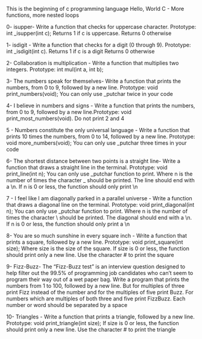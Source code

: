 This is the beginning of c programming language
         Hello, World
C - More functions, more nested loops

0- isupper- Write a function that checks for uppercase character. Prototype: int _isupper(int c); Returns 1 if c is uppercase. Returns 0 otherwise

1- isdigit - Write a function that checks for a digit (0 through 9). Prototype: int _isdigit(int c). Returns 1 if c is a digit Returns 0 otherwise

2- Collaboration is multiplication - Write a function that multiplies two integers. Prototype: int mul(int a, int b);

3- The numbers speak for themselves- Write a function that prints the numbers, from 0 to 9, followed by a new line. Prototype: void print_numbers(void); You can only use _putchar twice in your code

4- I believe in numbers and signs - Write a function that prints the numbers, from 0 to 9, followed by a new line.Prototype: void print_most_numbers(void). Do not print 2 and 4

5 - Numbers constitute the only universal language - Write a function that prints 10 times the numbers, from 0 to 14, followed by a new line. Prototype: void more_numbers(void); You can only use _putchar three times in your code

6- The shortest distance between two points is a straight line- Write a function that draws a straight line in the terminal. Prototype: void print_line(int n); You can only use _putchar function to print.  Where n is the number of times the character _ should be printed.  The line should end with a \n. If n is 0 or less, the function should only print \n

7 - I feel like I am diagonally parked in a parallel universe - Write a function that draws a diagonal line on the terminal. Prototype: void print_diagonal(int n); You can only use _putchar function to print. Where n is the number of times the character \ should be printed. The diagonal should end with a \n. If n is 0 or less, the function should only print a \n

 8- You are so much sunshine in every square inch - Write a function that prints a square, followed by a new line. Prototype: void print_square(int size); Where size is the size of the square. If size is 0 or less, the function should print only a new line. Use the character # to print the square
 
 9- Fizz-Buzz- The “Fizz-Buzz test” is an interview question designed to help filter out the 99.5% of programming job candidates who can’t seem to program their way out of a wet paper bag.
          Write a program that prints the numbers from 1 to 100, followed by a new line. But for multiples of three print Fizz instead of the number and for the multiples of five print Buzz. For numbers which are multiples of both three and five print FizzBuzz. Each number or word should be separated by a space
          
10- Triangles - Write a function that prints a triangle, followed by a new line. Prototype: void print_triangle(int size); If size is 0 or less, the function should print only a new line. Use the character # to print the triangle
